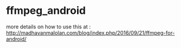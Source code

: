 # ffmpeg_android

more details on how to use this at : 
http://madhavanmalolan.com/blog/index.php/2016/09/21/ffmpeg-for-android/
